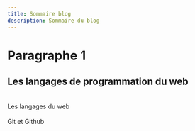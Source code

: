 ```yaml
---
title: Sommaire blog
description: Sommaire du blog
---   
```

   
   
   
   
   

# Paragraphe 1   
   
   
   
## Les langages de programmation du web   


    
<br>
<nuxt-link to="/blog/langages">Les langages du web</nuxt-link>   
<br>
<br>
<nuxt-link to="/blog/git-et-github">Git et Github</nuxt-link>   
<br>
<br>
<br>
<br>
<Nav-blog />
<br>
<br>
